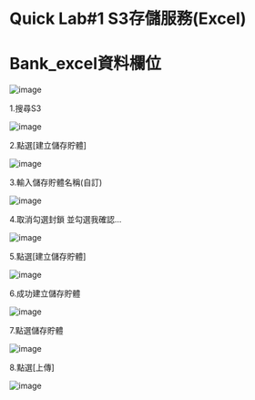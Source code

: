 #   Quick Lab#1 S3存儲服務(Excel)

# Bank_excel資料欄位

![image](https://user-images.githubusercontent.com/103306835/165256542-47f73551-4b3c-43f8-a6ef-1abaff2b54f7.png)


1.搜尋S3

![image](https://user-images.githubusercontent.com/103306835/165257385-dc420ea6-0740-4205-b974-8cbe9c8226f6.png)

2.點選[建立儲存貯體]

![image](https://user-images.githubusercontent.com/103306835/165257566-ad90169f-0198-494c-be63-f0116f5d9c04.png)

3.輸入儲存貯體名稱(自訂)

![image](https://user-images.githubusercontent.com/103306835/165257647-d3bac5c6-0b1c-4bda-8c4f-9d2cd43de4ba.png)

4.取消勾選封鎖 並勾選我確認…

![image](https://user-images.githubusercontent.com/103306835/165257710-1866b8a8-2f49-4b9b-9ad0-d55e544d1c00.png)

5.點選[建立儲存貯體]

![image](https://user-images.githubusercontent.com/103306835/165257850-3f2e157f-bbbb-486f-beec-5c9683e865f9.png)

6.成功建立儲存貯體

![image](https://user-images.githubusercontent.com/103306835/165257944-f2a88d11-b9d5-43f3-9fa1-01e7cf561cac.png)

7.點選儲存貯體

![image](https://user-images.githubusercontent.com/103306835/165258010-8691ba9f-2ce7-47a4-b0a8-9dc23f8d6201.png)

8.點選[上傳]

![image](https://user-images.githubusercontent.com/103306835/165258080-30c8f17a-cf93-43e3-9bbe-e12a3384c749.png)
